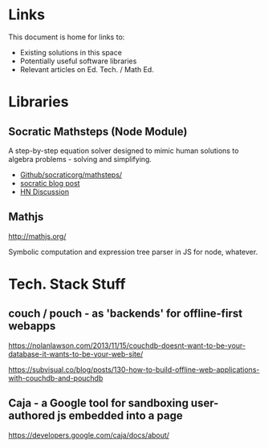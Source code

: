 # Links

This document is home for links to:

- Existing solutions in this space
- Potentially useful software libraries
- Relevant articles on Ed. Tech. / Math Ed.

# Libraries

## Socratic Mathsteps (Node Module)

A step-by-step equation solver designed to mimic human solutions to algebra problems - solving and simplifying.

- [Github/socraticorg/mathsteps/](https://github.com/socraticorg/mathsteps)
- [socratic blog post](https://blog.socratic.org/stepping-into-math-open-sourcing-our-step-by-step-solver-9b5da066ae36#.tk4obpm3q)
- [HN Discussion](https://news.ycombinator.com/item?id=13435634)


## Mathjs

http://mathjs.org/

Symbolic computation and expression tree parser in JS for node, whatever.

# Tech. Stack Stuff

## couch / pouch - as 'backends' for offline-first webapps
https://nolanlawson.com/2013/11/15/couchdb-doesnt-want-to-be-your-database-it-wants-to-be-your-web-site/

https://subvisual.co/blog/posts/130-how-to-build-offline-web-applications-with-couchdb-and-pouchdb

## Caja - a Google tool for sandboxing user-authored js embedded into a page

https://developers.google.com/caja/docs/about/